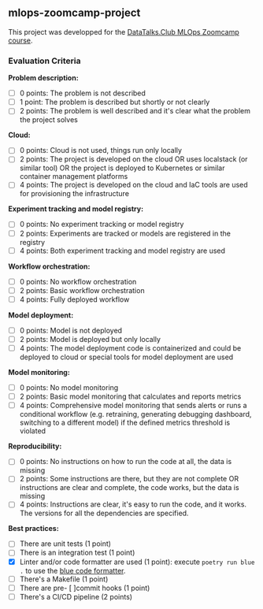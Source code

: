 ## mlops-zoomcamp-project
This project was developped for the [DataTalks.Club MLOps Zoomcamp course](https://github.com/DataTalksClub/mlops-zoomcamp).

### Evaluation Criteria
**Problem description:**
- [ ] 0 points: The problem is not described
- [ ] 1 point: The problem is described but shortly or not clearly
- [ ] 2 points: The problem is well described and it's clear what the problem the project solves

**Cloud:**
- [ ] 0 points: Cloud is not used, things run only locally
- [ ] 2 points: The project is developed on the cloud OR uses localstack (or similar tool) OR the project is deployed to Kubernetes or similar container management platforms
- [ ] 4 points: The project is developed on the cloud and IaC tools are used for provisioning the infrastructure

**Experiment tracking and model registry:**
- [ ] 0 points: No experiment tracking or model registry
- [ ] 2 points: Experiments are tracked or models are registered in the registry
- [ ] 4 points: Both experiment tracking and model registry are used

**Workflow orchestration:**
- [ ] 0 points: No workflow orchestration
- [ ] 2 points: Basic workflow orchestration
- [ ] 4 points: Fully deployed workflow

**Model deployment:**
- [ ] 0 points: Model is not deployed
- [ ] 2 points: Model is deployed but only locally
- [ ] 4 points: The model deployment code is containerized and could be deployed to cloud or special tools for model deployment are used

**Model monitoring:**
- [ ] 0 points: No model monitoring
- [ ] 2 points: Basic model monitoring that calculates and reports metrics
- [ ] 4 points: Comprehensive model monitoring that sends alerts or runs a conditional workflow (e.g. retraining, generating debugging dashboard, switching to a different model) if the defined metrics threshold is violated

**Reproducibility:**
- [ ] 0 points: No instructions on how to run the code at all, the data is missing
- [ ] 2 points: Some instructions are there, but they are not complete OR instructions are clear and complete, the code works, but the data is missing
- [ ] 4 points: Instructions are clear, it's easy to run the code, and it works. The versions for all the dependencies are specified.

**Best practices:**
- [ ] There are unit tests (1 point)
- [ ] There is an integration test (1 point)
- [x] Linter and/or code formatter are used (1 point): execute `poetry run blue .` to use the [blue code formatter](https://pypi.org/project/blue/).
- [ ] There's a Makefile (1 point)
- [ ] There are pre- [ ]commit hooks (1 point)
- [ ] There's a CI/CD pipeline (2 points)

